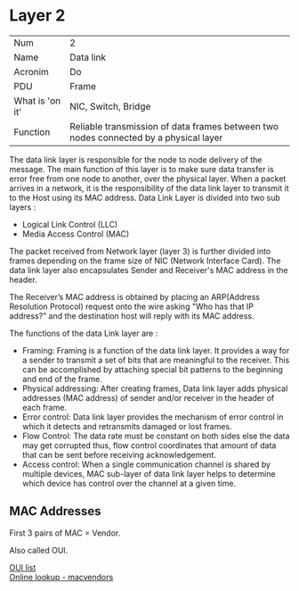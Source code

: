 # Layer 2

|                 | |
|-----------------|-|
| Num             | 2 |
| Name            | Data link |
| Acronim         | Do |
| PDU             | Frame |
| What is 'on it' | NIC, Switch, Bridge |
| Function        |	Reliable transmission of data frames between two nodes connected by a physical layer |

The data link layer is responsible for the node to node delivery of the message. The main function of this layer is to make sure data transfer is error free from one node to another, over the physical layer. When a packet arrives in a network, it is the responsibility of the data link layer to transmit it to the Host using its MAC address.
Data Link Layer is divided into two sub layers :
 - Logical Link Control (LLC)
 - Media Access Control (MAC)

The packet received from Network layer (layer 3) is further divided into frames depending on the frame size of NIC (Network Interface Card). The data link layer also encapsulates Sender and Receiver's MAC address in the header.

The Receiver’s MAC address is obtained by placing an ARP(Address Resolution Protocol) request onto the wire asking "Who has that IP address?" and the destination host will reply with its MAC address.

The functions of the data Link layer are :

- Framing: Framing is a function of the data link layer. It provides a way for a sender to transmit a set of bits that are meaningful to the receiver. This can be accomplished by attaching special bit patterns to the beginning and end of the frame.
- Physical addressing: After creating frames, Data link layer adds physical addresses (MAC address) of sender and/or receiver in the header of each frame.
- Error control: Data link layer provides the mechanism of error control in which it detects and retransmits damaged or lost frames.
- Flow Control: The data rate must be constant on both sides else the data may get corrupted thus, flow control coordinates that amount of data that can be sent before receiving acknowledgement.
- Access control: When a single communication channel is shared by multiple devices, MAC sub-layer of data link layer helps to determine which device has control over the channel at a given time.

## MAC Addresses

First 3 pairs of MAC = Vendor.  

Also called OUI.

[OUI list](http://standards-oui.ieee.org/oui/oui.txt)  
[Online lookup - macvendors](https://macvendors.com/)  
